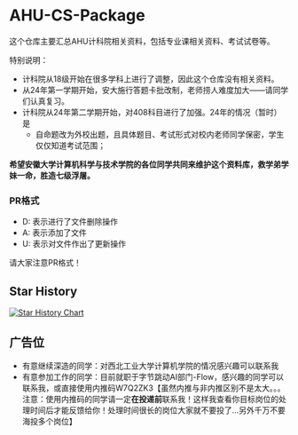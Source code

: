 # AHU-CS-Package
这个仓库主要汇总AHU计科院相关资料，包括专业课相关资料、考试试卷等。

特别说明：

+ 计科院从18级开始在很多学科上进行了调整，因此这个仓库没有相关资料。
+ 从24年第一学期开始，安大施行答题卡批改制，老师捞人难度加大——请同学们认真复习。
+ 计科院从24年第二学期开始，对408科目进行了加强。24年的情况（暂时）是
  + 自命题改为外校出题，且具体题目、考试形式对校内老师同学保密，学生仅仅知道考试范围；



**希望安徽大学计算机科学与技术学院的各位同学共同来维护这个资料库，救学弟学妹一命，胜造七级浮屠。**

### PR格式
- D: 表示进行了文件删除操作
- A: 表示添加了文件
- U: 表示对文件作出了更新操作

请大家注意PR格式！

## Star History
<a href="https://star-history.com/#TenMoons/AHU-CS-Repository&Date">
 <picture>
   <source media="(prefers-color-scheme: dark)" srcset="https://api.star-history.com/svg?repos=TenMoons/AHU-CS-Repository&type=Date&theme=dark" />
   <source media="(prefers-color-scheme: light)" srcset="https://api.star-history.com/svg?repos=TenMoons/AHU-CS-Repository&type=Date" />
   <img alt="Star History Chart" src="https://api.star-history.com/svg?repos=TenMoons/AHU-CS-Repository&type=Date" />
 </picture>
</a>

## 广告位
- 有意继续深造的同学：对西北工业大学计算机学院的情况感兴趣可以联系我
- 有意参加工作的同学：目前就职于字节跳动AI部门-Flow，感兴趣的同学可以联系我，或直接使用内推码W7Q2ZK3【虽然内推与非内推区别不是太大。。。注意：使用内推码的同学请一定**在投递前**联系我！这样我查看你目标岗位的处理时间后才能反馈给你！处理时间很长的岗位大家就不要投了...另外千万不要海投多个岗位】
